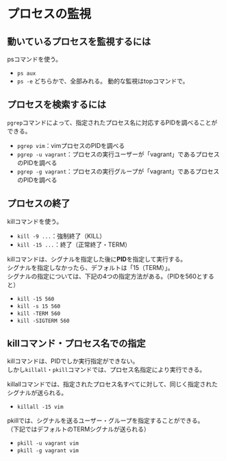 # プロセスの監視

## 動いているプロセスを監視するには

psコマンドを使う。<br>
- ```ps aux```
- ```ps -e```
どちらかで、全部みれる。
動的な監視はtopコマンドで。

## プロセスを検索するには

`pgrep`コマンドによって、指定されたプロセス名に対応するPIDを調べることができる。
- `pgrep vim`：vimプロセスのPIDを調べる
- `pgrep -u vagrant`：プロセスの実行ユーザーが「vagrant」であるプロセスのPIDを調べる
- `pgrep -g vagrant`：プロセスの実行グループが「vagrant」であるプロセスのPIDを調べる

## プロセスの終了

killコマンドを使う。
- ```kill -9 ...```：強制終了（KILL）
- ```kill -15 ...```：終了（正常終了・TERM）

killコマンドは、シグナルを指定した後に<strong>PID</strong>を指定して実行する。<br>
シグナルを指定しなかったら、デフォルトは「15（TERM）」。<br>
シグナルの指定については、下記の4つの指定方法がある。（PIDを560とすると）

- `kill -15 560`
- `kill -s 15 560`
- `kill -TERM 560`
- `kill -SIGTERM 560`

## killコマンド・プロセス名での指定

killコマンドは、PIDでしか実行指定ができない。<br>
しかし`killall`・`pkill`コマンドでは、プロセス名指定により実行できる。<br>

killallコマンドでは、指定されたプロセス名すべてに対して、同じく指定されたシグナルが送られる。<br>
- `killall -15 vim`

pkillでは、シグナルを送るユーザー・グループを指定することができる。<br>
（下記ではデフォルトのTERMシグナルが送られる）
- `pkill -u vagrant vim`
- `pkill -g vagrant vim`
